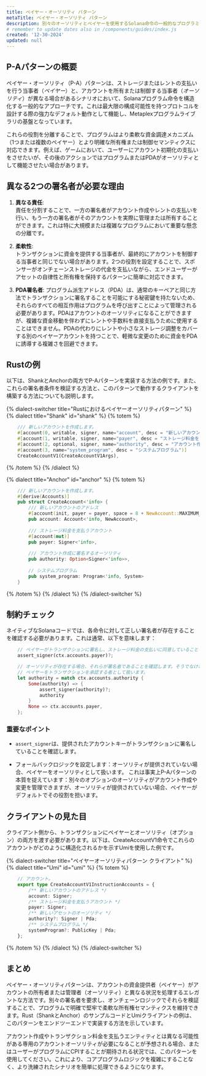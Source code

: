 ```yaml
---
title: ペイヤー・オーソリティ パターン
metaTitle: ペイヤー・オーソリティ パターン
description: 別々のオーソリティとペイヤーを使用するSolana命令の一般的なプログラミングパターン。
# remember to update dates also in /components/guides/index.js
created: '12-30-2024'
updated: null
---
```


## P-Aパターンの概要

ペイヤー・オーソリティ（P-A）パターンは、ストレージまたはレントの支払いを行う当事者（*ペイヤー*）と、アカウントを所有または制御する当事者（*オーソリティ*）が異なる場合があるシナリオにおいて、Solanaプログラム命令を構造化する一般的なアプローチです。これは最大限の構成可能性を持つプロトコルを設計する際の強力なデフォルト動作として機能し、Metaplexプログラムライブラリの基盤となっています。

これらの役割を分離することで、プログラムはより柔軟な資金調達メカニズム（1つまたは複数のペイヤー）とより明確な所有権または制御セマンティクスに対応できます。例えば、ゲームにおいて、ユーザーにアカウント初期化の支払いをさせたいが、その後のアクションではプログラムまたはPDAがオーソリティとして機能させたい場合があります。

## 異なる2つの署名者が必要な理由

1. **異なる責任**:  
   責任を分割することで、一方の署名者がアカウント作成やレントの支払いを行い、もう一方の署名者がそのアカウントを実際に管理または所有することができます。これは特に大規模または複雑なプログラムにおいて重要な懸念の分離です。

2. **柔軟性**:  
   トランザクションに資金を提供する当事者が、最終的にアカウントを制御する当事者と同じでない場合があります。2つの役割を設定することで、スポンサーがオンチェーンストレージの代金を支払いながら、エンドユーザーがアセットの自律性と所有権を保持するパターンに簡単に対応できます。

3. **PDA署名者**:
   プログラム派生アドレス（PDA）は、通常のキーペアと同じ方法でトランザクションに署名することを可能にする秘密鍵を持たないため、それらのすべての相互作用はプログラムを呼び出すことによって管理される必要があります。PDAはアカウントのオーソリティになることができますが、複雑な資金移動を伴わずにレントや手数料を直接支払うために使用することはできません。PDAの代わりにレントや小さなストレージ調整をカバーする別のペイヤーアカウントを持つことで、軽微な変更のために資金をPDAに誘導する複雑さを回避できます。

## Rustの例

以下は、ShankとAnchorの両方でP-Aパターンを実装する方法の例です。また、これらの署名者条件を検証する方法と、このパターンで動作するクライアントを構築する方法についても説明します。

{% dialect-switcher title="Rustにおけるペイヤーオーソリティパターン" %}
{% dialect title="Shank" id="shank" %}
{% totem %}

```rust
    /// 新しいアカウントを作成します。
    #[account(0, writable, signer, name="account", desc = "新しいアカウントのアドレス")]
    #[account(1, writable, signer, name="payer", desc = "ストレージ料金を支払うアカウント")]
    #[account(2, optional, signer, name="authority", desc = "アカウント作成に署名するオーソリティ")]
    #[account(3, name="system_program", desc = "システムプログラム")]
    CreateAccountV1(CreateAccountV1Args),
```

{% /totem %}
{% /dialect %}

{% dialect title="Anchor" id="anchor" %}
{% totem %}

```rust
    /// 新しいアカウントを作成します。
    #[derive(Accounts)]
    pub struct CreateAccount<'info> {
        /// 新しいアカウントのアドレス
        #[account(init, payer = payer, space = 8 + NewAccount::MAXIMUM_SIZE)]
        pub account: Account<'info, NewAccount>,
        
        /// ストレージ料金を支払うアカウント
        #[account(mut)]
        pub payer: Signer<'info>,
        
        /// アカウント作成に署名するオーソリティ
        pub authority: Option<Signer<'info>>,
        
        // システムプログラム
        pub system_program: Program<'info, System>
    }
```

{% /totem %}
{% /dialect %}
{% /dialect-switcher %}

## 制約チェック

ネイティブなSolanaコードでは、各命令に対して正しい署名者が存在することを確認する必要があります。これは通常、以下を意味します：

```rust
    // ペイヤーがトランザクションに署名し、ストレージ料金の支払いに同意していることを確認します。
    assert_signer(ctx.accounts.payer)?;

    // オーソリティが存在する場合、それらが署名者であることを確認します。そうでなければ、
    // ペイヤーをトランザクションを承認する者として扱います。
    let authority = match ctx.accounts.authority {
        Some(authority) => {
            assert_signer(authority)?;
            authority
        }
        None => ctx.accounts.payer,
    };
```

### 重要なポイント

* `assert_signer`は、提供されたアカウントキーがトランザクションに署名していることを確認します。

* フォールバックロジックを設定します：オーソリティが提供されていない場合、ペイヤーをオーソリティとして扱います。
これは事実上P-Aパターンの本質を捉えています：別々のオプションのオーソリティがアカウント作成や変更を管理できますが、オーソリティが提供されていない場合、ペイヤーがデフォルトでその役割を担います。

## クライアントの見た目

クライアント側から、トランザクションにペイヤーとオーソリティ（オプション）の両方を渡す必要があります。以下は、CreateAccountV1命令でこれらのアカウントがどのように構造化されるかを示すUmiを使用した例です。

{% dialect-switcher title="ペイヤーオーソリティパターン クライアント" %}
{% dialect title="Umi" id="umi" %}
{% totem %}

```ts
    // アカウント。
    export type CreateAccountV1InstructionAccounts = {
        /** 新しいアカウントのアドレス */
        account: Signer;
        /** ストレージ料金を支払うアカウント */
        payer: Signer;
        /** 新しいアセットのオーソリティ */
        authority?: Signer | Pda;
        /** システムプログラム */
        systemProgram?: PublicKey | Pda;
    };
```

{% /totem %}
{% /dialect %}
{% /dialect-switcher %}

## まとめ

ペイヤー・オーソリティパターンは、アカウントの資金提供者（ペイヤー）がアカウントの所有者または管理者（オーソリティ）と異なる状況を処理するエレガントな方法です。別々の署名者を要求し、オンチェーンロジックでそれらを検証することで、プログラムで明確で堅牢で柔軟な所有権セマンティクスを維持できます。Rust（ShankとAnchor）のサンプルコードとUmiクライアントの例は、このパターンをエンドツーエンドで実装する方法を示しています。

アカウント作成やトランザクション料金を支払うエンティティとは異なる可能性がある専用のアカウントオーソリティが必要になることが予想される場合、またはユーザーがプログラムにCPIすることが期待される状況では、このパターンを使用してください。これにより、コアプログラムロジックを複雑にすることなく、より洗練されたシナリオを簡単に処理できるようになります。